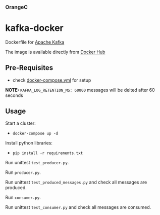 ### OrangeC


kafka-docker
============

Dockerfile for [Apache Kafka](http://kafka.apache.org/)

The image is available directly from [Docker Hub](https://hub.docker.com/r/wurstmeister/kafka/)

## Pre-Requisites

- check  [docker-compose.yml](https://raw.githubusercontent.com/wurstmeister/kafka-docker/master/docker-compose.yml) for setup


**NOTE:** ```KAFKA_LOG_RETENTION_MS: 60000``` messages will be delted after 60 seconds

## Usage
Start a cluster:
- ```docker-compose up -d ```

Install python libraries:
-  ```pip install -r requirements.txt ```

Run unittest ```test_producer.py```.

Run  ```producer.py```.

Run unittest ```test_produced_messages.py``` and check all messages are produced.

Run ```consumer.py```.

Run unittest  ```test_consumer.py``` and check all messages are consumed.

